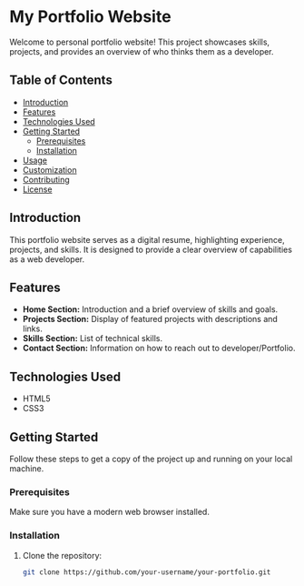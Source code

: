 # My Portfolio Website

Welcome to  personal portfolio website! This project showcases  skills, projects, and provides an overview of who thinks them  as a developer.

## Table of Contents
- [Introduction](#introduction)
- [Features](#features)
- [Technologies Used](#technologies-used)
- [Getting Started](#getting-started)
  - [Prerequisites](#prerequisites)
  - [Installation](#installation)
- [Usage](#usage)
- [Customization](#customization)
- [Contributing](#contributing)
- [License](#license)

## Introduction

This portfolio website serves as a digital resume, highlighting  experience, projects, and skills. It is designed to provide a clear overview of  capabilities as a web developer.

## Features

- **Home Section:** Introduction and a brief overview of  skills and goals.
- **Projects Section:** Display of  featured projects with descriptions and links.
- **Skills Section:** List of  technical skills.
- **Contact Section:** Information on how to reach out to developer/Portfolio.

## Technologies Used

- HTML5
- CSS3

## Getting Started

Follow these steps to get a copy of the project up and running on your local machine.

### Prerequisites

Make sure you have a modern web browser installed.

### Installation

1. Clone the repository: 
   ```bash
   git clone https://github.com/your-username/your-portfolio.git
